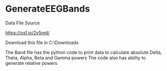 # GenerateEEGBands
Data File Source

https://osf.io/2v5md/

Download this file in C:\\Downloads

The Band file has the python code to print data to calculate absolute Delta, Theta, Alpha, Beta and Gamma powers
The code also has ability to generate relative powers
